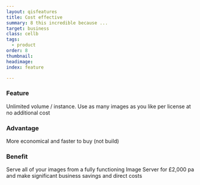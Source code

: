 ```yaml
---
layout: qisfeatures
title: Cost effective
summary: 8 this incredible because ...
target: business
class: cellb
tags:
  - product
order: 8
thumbnail:
headimage:
index: feature

---
```


### Feature ###

Unlimited volume / instance. Use as many images as you like per license at no additional cost

### Advantage ###

More economical and faster to buy (not build)

### Benefit ###

Serve all of your images from a fully functioning Image Server for £2,000 pa and make significant business savings and direct costs
